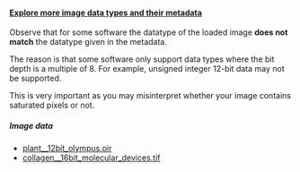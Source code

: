 <h4 id="datatype_metadata"><a href="#datatype_metadata">Explore more image data types and their metadata</a></h4> 

Observe that for some software the datatype of the loaded image **does not match** the datatype given in the metadata.

The reason is that some software only support data types where the bit depth is a multiple of 8. For example, unsigned integer 12-bit data may not be supported. 

This is very important as you may misinterpret whether your image contains saturated pixels or not.

##### Image data

- [plant__12bit_olympus.oir](https://github.com/NEUBIAS/training-resources/raw/master/image_data/xy_12bit__plant.oir)
- [collagen__16bit_molecular_devices.tif](https://github.com/NEUBIAS/training-resources/raw/master/image_data/xy_16bit__collagen.md.tif)
